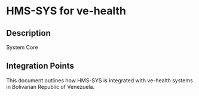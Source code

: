 # HMS-SYS for ve-health

## Description

System Core

## Integration Points

This document outlines how HMS-SYS is integrated with ve-health systems in Bolivarian Republic of Venezuela.
